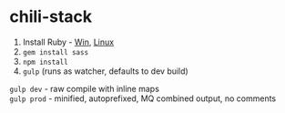 # chili-stack

1. Install Ruby - [Win](http://rubyinstaller.org/), [Linux](https://www.ruby-lang.org/en/documentation/installation/#package-management-systems)
2. `gem install sass`
3. `npm install`
4. `gulp` (runs as watcher, defaults to dev build)

`gulp dev` - raw compile with inline maps  
`gulp prod` - minified, autoprefixed, MQ combined output, no comments

